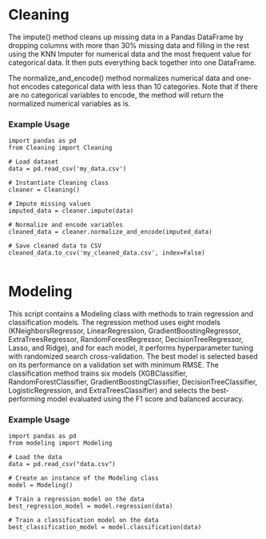# Cleaning

The impute() method cleans up missing data in a Pandas DataFrame by dropping columns with more than 30% missing data and filling in the rest using the KNN Imputer for numerical data and the most frequent value for categorical data. It then puts everything back together into one DataFrame.

The normalize_and_encode() method normalizes numerical data and one-hot encodes categorical data with less than 10 categories. Note that if there are no categorical variables to encode, the method will return the normalized numerical variables as is.

### Example Usage
```
import pandas as pd
from Cleaning import Cleaning

# Load dataset
data = pd.read_csv('my_data.csv')

# Instantiate Cleaning class
cleaner = Cleaning()

# Impute missing values
imputed_data = cleaner.impute(data)

# Normalize and encode variables
cleaned_data = cleaner.normalize_and_encode(imputed_data)

# Save cleaned data to CSV
cleaned_data.to_csv('my_cleaned_data.csv', index=False)


```

# Modeling

This script contains a Modeling class with methods to train regression and classification models. The regression method uses eight models (KNeighborsRegressor, LinearRegression, GradientBoostingRegressor, ExtraTreesRegressor, RandomForestRegressor, DecisionTreeRegressor, Lasso, and Ridge), and for each model, it performs hyperparameter tuning with randomized search cross-validation. The best model is selected based on its performance on a validation set with minimum RMSE. The classification method trains six models (XGBClassifier, RandomForestClassifier, GradientBoostingClassifier, DecisionTreeClassifier, LogisticRegression, and ExtraTreesClassifier) and selects the best-performing model evaluated using the F1 score and balanced accuracy.

### Example Usage
```
import pandas as pd
from modeling import Modeling

# Load the data
data = pd.read_csv("data.csv")

# Create an instance of the Modeling class
model = Modeling()

# Train a regression model on the data
best_regression_model = model.regression(data)

# Train a classification model on the data
best_classification_model = model.classification(data)

```
